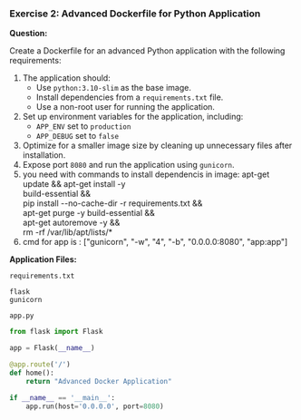 ### **Exercise 2: Advanced Dockerfile for Python Application**

**Question:**

Create a Dockerfile for an advanced Python application with the following requirements:

1. The application should:
   - Use `python:3.10-slim` as the base image.
   - Install dependencies from a `requirements.txt` file.
   - Use a non-root user for running the application.
2. Set up environment variables for the application, including:
   - `APP_ENV` set to `production`
   - `APP_DEBUG` set to `false`
3. Optimize for a smaller image size by cleaning up unnecessary files after installation.
4. Expose port `8080` and run the application using `gunicorn`.
5. you need with commands to install dependencis in image: apt-get update && apt-get install -y \
    build-essential && \
    pip install --no-cache-dir -r requirements.txt && \
    apt-get purge -y build-essential && \
    apt-get autoremove -y && \
    rm -rf /var/lib/apt/lists/*
6. cmd for app is : ["gunicorn", "-w", "4", "-b", "0.0.0.0:8080", "app:app"]

**Application Files:**

`requirements.txt`
```
flask
gunicorn
```

`app.py`
```python
from flask import Flask

app = Flask(__name__)

@app.route('/')
def home():
    return "Advanced Docker Application"

if __name__ == '__main__':
    app.run(host='0.0.0.0', port=8080)
```
